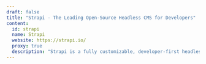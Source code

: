 ```yaml
---
draft: false
title: "Strapi - The Leading Open-Source Headless CMS for Developers"
content:
  id: strapi
  name: Strapi
  website: https://strapi.io/
  proxy: true
  description: "Strapi is a fully customizable, developer-first headless CMS built with JavaScript, enabling efficient content management and seamless integrations."
---
```

